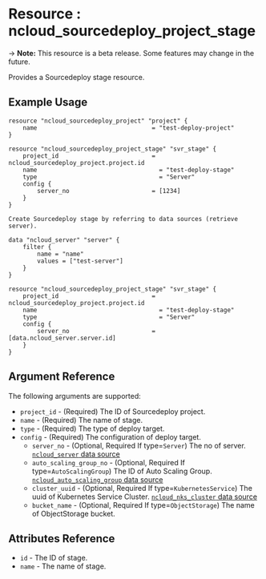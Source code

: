 # Resource : ncloud_sourcedeploy_project_stage

-> **Note:** This resource is a beta release. Some features may change in the future.

Provides a Sourcedeploy stage resource.

## Example Usage

```hcl
resource "ncloud_sourcedeploy_project" "project" {
	name    							= "test-deploy-project"
}

resource "ncloud_sourcedeploy_project_stage" "svr_stage" {
	project_id  						= ncloud_sourcedeploy_project.project.id
	name    							  = "test-deploy-stage"
	type    							  = "Server"
	config {
		server_no  						= [1234]
	}
}

```

```hcl
Create Sourcedeploy stage by referring to data sources (retrieve server).

data "ncloud_server" "server" {
	filter {
		name = "name"
		values = ["test-server"]
	}
}

resource "ncloud_sourcedeploy_project_stage" "svr_stage" {
	project_id  						= ncloud_sourcedeploy_project.project.id
	name    							  = "test-deploy-stage"
	type    							  = "Server"
	config {
		server_no  						= [data.ncloud_server.server.id]
	}
}
```

## Argument Reference

The following arguments are supported:

* `project_id` - (Required) The ID of Sourcedeploy project.
* `name` - (Required) The name of stage.
* `type` - (Required) The type of deploy target.
* `config` - (Required) The configuration of deploy target.
    * `server_no` - (Optional, Required If type=`Server`) The no of server. [`ncloud_server` data source](../data-source/server.md)
    * `auto_scaling_group_no` - (Optional, Required If type=`AutoScalingGroup`) The ID of Auto Scaling Group.  [`ncloud_auto_scaling_group` data source](../data-source/auto_scaling_group.md)
    * `cluster_uuid` - (Optional, Required If type=`KubernetesService`) The uuid of Kubernetes Service Cluster.  [`ncloud_nks_cluster` data source](../data-source/nks_cluster.md)
    * `bucket_name` - (Optional, Required If type=`ObjectStorage`) The name of ObjectStorage bucket.


## Attributes Reference

* `id` - The ID of stage.
* `name` - The name of stage.
